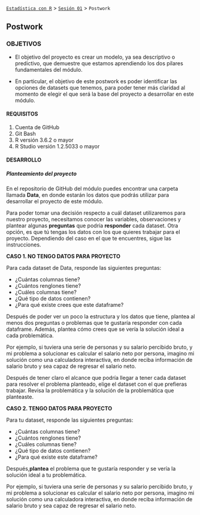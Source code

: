 [`Estadística con R`](../../Readme.md) > [`Sesión 01`](../Readme.md) > `Postwork`  


## Postwork

### OBJETIVOS

- El objetivo del proyecto es crear un modelo, ya sea descriptivo o predictivo, que demuestre que estamos aprendiendo los dos pilares fundamentales del módulo.  

- En particular, el objetivo de este postwork es poder identificar las opciones de datasets que tenemos, para poder tener más claridad al momento de elegir el que será la base del proyecto a desarrollar en este módulo.  
  

#### REQUISITOS

1. Cuenta de GitHub  
2. Git Bash  
3. R versión 3.6.2 o mayor                                
4. R Studio versión 1.2.5033 o mayor   

#### DESARROLLO

##### Planteamiento del proyecto

En el repositorio de GitHub del módulo puedes encontrar una carpeta llamada **Data**, en donde estarán los datos que podrás utilizar para desarrollar el proyecto de este módulo.   

Para poder tomar una decisión respecto a cuál dataset utilizaremos para nuestro proyecto, necesitamos conocer las variables, observaciones y plantear algunas **preguntas** que podría **responder** cada dataset.  Otra opción, es que tú tengas los datos con los que quieres trabajar para el proyecto. Dependiendo del caso en el que te encuentres, sigue las instrucciones.

**CASO 1. NO TENGO DATOS PARA PROYECTO**

Para cada dataset de Data, responde las siguientes preguntas:
* ¿Cuántas columnas tiene?  
* ¿Cuántos renglones tiene?  
* ¿Cuáles columnas tiene?  
* ¿Qué tipo de datos contienen?  
* ¿Para qué existe crees que este dataframe?  

Después de poder ver un poco la estructura y los datos que tiene, plantea al menos dos preguntas o problemas que te gustaría responder con cada dataframe. Además, plantea cómo crees que se vería la solución ideal a cada problemática.   

Por ejemplo, si tuviera una serie de personas y su salario percibido bruto, y mi problema a solucionar es calcular el salario neto por persona, imagino mi solución como una calculadora interactiva, en donde reciba información de salario bruto y sea capaz de regresar el salario neto.  

Después de tener claro el alcance que podría llegar a tener cada dataset para resolver el problema planteado, elige el dataset con el que prefieras trabajar. Revisa la problemática y la solución de la problemática que planteaste.  

**CASO 2. TENGO DATOS PARA PROYECTO**  

Para tu dataset, responde las siguientes preguntas:  
* ¿Cuántas columnas tiene?  
* ¿Cuántos renglones tiene?  
* ¿Cuáles columnas tiene?  
* ¿Qué tipo de datos contienen?  
* ¿Para qué existe este dataframe?  

Después,**plantea** el problema que te gustaría responder  y se vería la solución ideal a tu problemática.   

Por ejemplo, si tuviera una serie de personas y su salario percibido bruto, y mi problema a solucionar es calcular el salario neto por persona, imagino mi solución como una calculadora interactiva, en donde reciba información de salario bruto y sea capaz de regresar el salario neto.  
